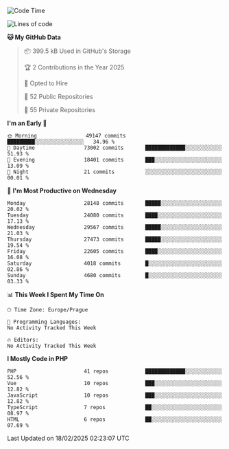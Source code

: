<!--START_SECTION:waka-->
![Code Time](http://img.shields.io/badge/Code%20Time-1%2C584%20hrs%203%20mins-blue)

![Lines of code](https://img.shields.io/badge/From%20Hello%20World%20I%27ve%20Written-42.9%20million%20lines%20of%20code-blue)

**🐱 My GitHub Data** 

> 📦 399.5 kB Used in GitHub's Storage 
 > 
> 🏆 2 Contributions in the Year 2025
 > 
> 💼 Opted to Hire
 > 
> 📜 52 Public Repositories 
 > 
> 🔑 55 Private Repositories 
 > 
**I'm an Early 🐤** 

```text
🌞 Morning                49147 commits       █████████░░░░░░░░░░░░░░░░   34.96 % 
🌆 Daytime                73002 commits       █████████████░░░░░░░░░░░░   51.93 % 
🌃 Evening                18401 commits       ███░░░░░░░░░░░░░░░░░░░░░░   13.09 % 
🌙 Night                  21 commits          ░░░░░░░░░░░░░░░░░░░░░░░░░   00.01 % 
```
📅 **I'm Most Productive on Wednesday** 

```text
Monday                   28148 commits       █████░░░░░░░░░░░░░░░░░░░░   20.02 % 
Tuesday                  24080 commits       ████░░░░░░░░░░░░░░░░░░░░░   17.13 % 
Wednesday                29567 commits       █████░░░░░░░░░░░░░░░░░░░░   21.03 % 
Thursday                 27473 commits       █████░░░░░░░░░░░░░░░░░░░░   19.54 % 
Friday                   22605 commits       ████░░░░░░░░░░░░░░░░░░░░░   16.08 % 
Saturday                 4018 commits        █░░░░░░░░░░░░░░░░░░░░░░░░   02.86 % 
Sunday                   4680 commits        █░░░░░░░░░░░░░░░░░░░░░░░░   03.33 % 
```


📊 **This Week I Spent My Time On** 

```text
🕑︎ Time Zone: Europe/Prague

💬 Programming Languages: 
No Activity Tracked This Week

🔥 Editors: 
No Activity Tracked This Week
```

**I Mostly Code in PHP** 

```text
PHP                      41 repos            █████████████░░░░░░░░░░░░   52.56 % 
Vue                      10 repos            ███░░░░░░░░░░░░░░░░░░░░░░   12.82 % 
JavaScript               10 repos            ███░░░░░░░░░░░░░░░░░░░░░░   12.82 % 
TypeScript               7 repos             ██░░░░░░░░░░░░░░░░░░░░░░░   08.97 % 
HTML                     6 repos             ██░░░░░░░░░░░░░░░░░░░░░░░   07.69 % 
```




 Last Updated on 18/02/2025 02:23:07 UTC
<!--END_SECTION:waka-->
<!--
**AlexKratky/AlexKratky** is a ✨ _special_ ✨ repository because its `README.md` (this file) appears on your GitHub profile.

Here are some ideas to get you started:

- 🔭 I’m currently working on ...
- 🌱 I’m currently learning ...
- 👯 I’m looking to collaborate on ...
- 🤔 I’m looking for help with ...
- 💬 Ask me about ...
- 📫 How to reach me: ...
- 😄 Pronouns: ...
- ⚡ Fun fact: ...
-->
